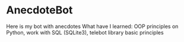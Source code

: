# AnecdoteBot
Here is my bot with anecdotes
What have I learned: OOP principles on Python, work with SQL (SQLite3), telebot library basic principles
